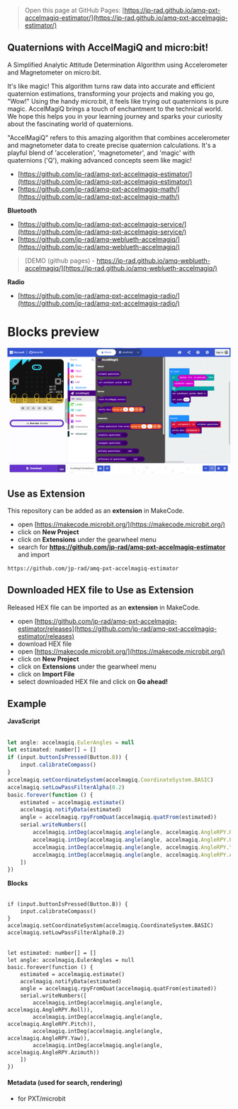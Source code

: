 
> Open this page at GitHub Pages: [https://jp-rad.github.io/amq-pxt-accelmagiq-estimator/](https://jp-rad.github.io/amq-pxt-accelmagiq-estimator/)

## Quaternions with AccelMagiQ and micro:bit!

A Simplified Analytic Attitude Determination Algorithm
using Accelerometer and Magnetometer on micro:bit.

It's like magic! This algorithm turns raw data into accurate and efficient quaternion estimations,
transforming your projects and making you go, "Wow!" Using the handy micro:bit, it feels like trying
out quaternions is pure magic. AccelMagiQ brings a touch of enchantment to the technical world.
We hope this helps you in your learning journey and sparks your curiosity about the fascinating
world of quaternions.

"AccelMagiQ" refers to this amazing algorithm that combines accelerometer and magnetometer data to
create precise quaternion calculations. It's a playful blend of 'acceleration', 'magnetometer', and 'magic' with
quaternions ('Q'), making advanced concepts seem like magic!


- [https://github.com/jp-rad/amq-pxt-accelmagiq-estimator/](https://github.com/jp-rad/amq-pxt-accelmagiq-estimator/)
- [https://github.com/jp-rad/amq-pxt-accelmagiq-math/](https://github.com/jp-rad/amq-pxt-accelmagiq-math/)

**Bluetooth**

- [https://github.com/jp-rad/amq-pxt-accelmagiq-service/](https://github.com/jp-rad/amq-pxt-accelmagiq-service/)
- [https://github.com/jp-rad/amq-weblueth-accelmagiq/](https://github.com/jp-rad/amq-weblueth-accelmagiq/)

> [DEMO (github pages) - https://jp-rad.github.io/amq-weblueth-accelmagiq/](https://jp-rad.github.io/amq-weblueth-accelmagiq/)


**Radio**

- [https://github.com/jp-rad/amq-pxt-accelmagiq-radio/](https://github.com/jp-rad/amq-pxt-accelmagiq-radio/)


# Blocks preview

<!--
This image shows the blocks code from the last commit in master.
This image may take a few minutes to refresh.

![A rendered view of the blocks](https://github.com/jp-rad/amq-pxt-accelmagiq-estimator/raw/master/.github/makecode/blocks.png)
-->
![A rendered view of the blocks](https://github.com/jp-rad/amq-pxt-accelmagiq-estimator/raw/master/.github/statics/blocks.png)

## Use as Extension

This repository can be added as an **extension** in MakeCode.

* open [https://makecode.microbit.org/](https://makecode.microbit.org/)
* click on **New Project**
* click on **Extensions** under the gearwheel menu
* search for **https://github.com/jp-rad/amq-pxt-accelmagiq-estimator** and import

```text
https://github.com/jp-rad/amq-pxt-accelmagiq-estimator
```

## Downloaded HEX file to Use as Extension

Released HEX file can be imported as an **extension** in MakeCode.

* open [https://github.com/jp-rad/amq-pxt-accelmagiq-estimator/releases](https://github.com/jp-rad/amq-pxt-accelmagiq-estimator/releases)
* download HEX file
* open [https://makecode.microbit.org/](https://makecode.microbit.org/)
* click on **New Project**
* click on **Extensions** under the gearwheel menu
* click on **Import File**
* select downloaded HEX file and click on **Go ahead!**

## Example

**JavaScript**

```js

let angle: accelmagiq.EulerAngles = null
let estimated: number[] = []
if (input.buttonIsPressed(Button.B)) {
    input.calibrateCompass()
}
accelmagiq.setCoordinateSystem(accelmagiq.CoordinateSystem.BASIC)
accelmagiq.setLowPassFilterAlpha(0.2)
basic.forever(function () {
    estimated = accelmagiq.estimate()
    accelmagiq.notifyData(estimated)
    angle = accelmagiq.rpyFromQuat(accelmagiq.quatFrom(estimated))
    serial.writeNumbers([
        accelmagiq.intDeg(accelmagiq.angle(angle, accelmagiq.AngleRPY.Roll)),
        accelmagiq.intDeg(accelmagiq.angle(angle, accelmagiq.AngleRPY.Pitch)),
        accelmagiq.intDeg(accelmagiq.angle(angle, accelmagiq.AngleRPY.Yaw)),
        accelmagiq.intDeg(accelmagiq.angle(angle, accelmagiq.AngleRPY.Azimuth))
    ])
})

```

**Blocks**

```blocks

if (input.buttonIsPressed(Button.B)) {
    input.calibrateCompass()
}
accelmagiq.setCoordinateSystem(accelmagiq.CoordinateSystem.BASIC)
accelmagiq.setLowPassFilterAlpha(0.2)

```

```blocks

let estimated: number[] = []
let angle: accelmagiq.EulerAngles = null
basic.forever(function () {
    estimated = accelmagiq.estimate()
    accelmagiq.notifyData(estimated)
    angle = accelmagiq.rpyFromQuat(accelmagiq.quatFrom(estimated))
    serial.writeNumbers([
        accelmagiq.intDeg(accelmagiq.angle(angle, accelmagiq.AngleRPY.Roll)),
        accelmagiq.intDeg(accelmagiq.angle(angle, accelmagiq.AngleRPY.Pitch)),
        accelmagiq.intDeg(accelmagiq.angle(angle, accelmagiq.AngleRPY.Yaw)),
        accelmagiq.intDeg(accelmagiq.angle(angle, accelmagiq.AngleRPY.Azimuth))
    ])
})

```

#### Metadata (used for search, rendering)

* for PXT/microbit

<link rel="stylesheet" type="text/css" href="https://cdn.jsdelivr.net/gh/jp-rad/pxt-ubit-extension/.github/statics/gh-pages-img.css">
<script src="https://cdn.jsdelivr.net/gh/jp-rad/pxt-ubit-extension/.github/statics/gh-pages-embed.js"></script>
<script>makeCodeRender("{{ site.makecode.home_url }}", [ "estimator=github:jp-rad/amq-pxt-accelmagiq-estimator", "service=github:jp-rad/amq-pxt-accelmagiq-service", "math=github:jp-rad/amq-pxt-accelmagiq-math", ]);</script>
